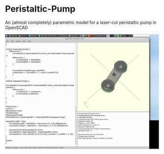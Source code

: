 Peristaltic-Pump
================

An (almost completely) parametric model for a laser-cut peristaltic pump in OpenSCAD

![A spinning gif of the pump](vis/1.gif)
